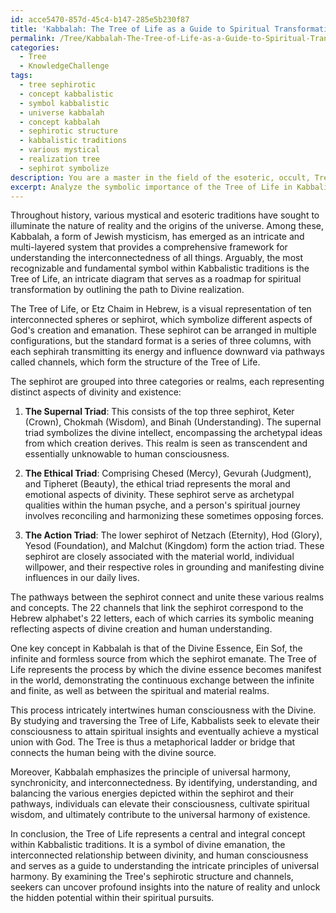 ```yaml
---
id: acce5470-857d-45c4-b147-285e5b230f87
title: 'Kabbalah: The Tree of Life as a Guide to Spiritual Transformation'
permalink: /Tree/Kabbalah-The-Tree-of-Life-as-a-Guide-to-Spiritual-Transformation/
categories:
  - Tree
  - KnowledgeChallenge
tags:
  - tree sephirotic
  - concept kabbalistic
  - symbol kabbalistic
  - universe kabbalah
  - concept kabbalah
  - sephirotic structure
  - kabbalistic traditions
  - various mystical
  - realization tree
  - sephirot symbolize
description: You are a master in the field of the esoteric, occult, Tree and Education. You are a writer of tests, challenges, textbooks and deep knowledge on Tree for initiates and students to gain deep insights and understanding from. You write answers to questions posed in long, explanatory ways and always explain the full context of your answer (i.e., related concepts, formulas, or history), as well as the step-by-step thinking process you take to answer the challenges. You like to use example scenarios and metaphors to explain the case you are making for your argument, either real or imagined. Summarize the key themes, ideas, and conclusions at the end.
excerpt: Analyze the symbolic importance of the Tree of Life in Kabbalistic traditions, and explain how its Sephirothic structure interconnects various realms and concepts, ultimately revealing the core relationship between the Divine Essence, Human Consciousness, and the principles of Universal Harmony.
---
```

Throughout history, various mystical and esoteric traditions have sought to illuminate the nature of reality and the origins of the universe. Among these, Kabbalah, a form of Jewish mysticism, has emerged as an intricate and multi-layered system that provides a comprehensive framework for understanding the interconnectedness of all things. Arguably, the most recognizable and fundamental symbol within Kabbalistic traditions is the Tree of Life, an intricate diagram that serves as a roadmap for spiritual transformation by outlining the path to Divine realization.

The Tree of Life, or Etz Chaim in Hebrew, is a visual representation of ten interconnected spheres or sephirot, which symbolize different aspects of God's creation and emanation. These sephirot can be arranged in multiple configurations, but the standard format is a series of three columns, with each sephirah transmitting its energy and influence downward via pathways called channels, which form the structure of the Tree of Life.

The sephirot are grouped into three categories or realms, each representing distinct aspects of divinity and existence:

1. **The Supernal Triad**: This consists of the top three sephirot, Keter (Crown), Chokmah (Wisdom), and Binah (Understanding). The supernal triad symbolizes the divine intellect, encompassing the archetypal ideas from which creation derives. This realm is seen as transcendent and essentially unknowable to human consciousness.

2. **The Ethical Triad**: Comprising Chesed (Mercy), Gevurah (Judgment), and Tipheret (Beauty), the ethical triad represents the moral and emotional aspects of divinity. These sephirot serve as archetypal qualities within the human psyche, and a person's spiritual journey involves reconciling and harmonizing these sometimes opposing forces.

3. **The Action Triad**: The lower sephirot of Netzach (Eternity), Hod (Glory), Yesod (Foundation), and Malchut (Kingdom) form the action triad. These sephirot are closely associated with the material world, individual willpower, and their respective roles in grounding and manifesting divine influences in our daily lives.

The pathways between the sephirot connect and unite these various realms and concepts. The 22 channels that link the sephirot correspond to the Hebrew alphabet's 22 letters, each of which carries its symbolic meaning reflecting aspects of divine creation and human understanding.

One key concept in Kabbalah is that of the Divine Essence, Ein Sof, the infinite and formless source from which the sephirot emanate. The Tree of Life represents the process by which the divine essence becomes manifest in the world, demonstrating the continuous exchange between the infinite and finite, as well as between the spiritual and material realms.

This process intricately intertwines human consciousness with the Divine. By studying and traversing the Tree of Life, Kabbalists seek to elevate their consciousness to attain spiritual insights and eventually achieve a mystical union with God. The Tree is thus a metaphorical ladder or bridge that connects the human being with the divine source.

Moreover, Kabbalah emphasizes the principle of universal harmony, synchronicity, and interconnectedness. By identifying, understanding, and balancing the various energies depicted within the sephirot and their pathways, individuals can elevate their consciousness, cultivate spiritual wisdom, and ultimately contribute to the universal harmony of existence.

In conclusion, the Tree of Life represents a central and integral concept within Kabbalistic traditions. It is a symbol of divine emanation, the interconnected relationship between divinity, and human consciousness and serves as a guide to understanding the intricate principles of universal harmony. By examining the Tree's sephirotic structure and channels, seekers can uncover profound insights into the nature of reality and unlock the hidden potential within their spiritual pursuits.
